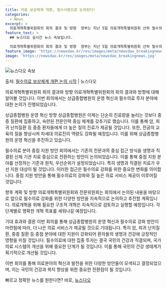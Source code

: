 ```yaml
---
title: 의료 보상체계 개편, 필수사항으로 논의된다!
categories:
  - News
excerpt: >
  의료개혁특별위원회의 회의 결과 및 방향  정부는 지난 5일 의료개혁특별위원회 산하 필수의료·공정보상 전문위원…
feature_text: >
  ## 뉴스다오 실시간 뉴스 속보입니다.

  의료개혁특별위원회의 회의 결과 및 방향  정부는 지난 5일 의료개혁특별위원회 산하 필수의료·공정보상 전문위원…
feature_image: 'https://newsdao.kr/res/images/meta/newsdao_breakingnews.jpg'
image: 'https://newsdao.kr/res/images/meta/newsdao_breakingnews.jpg'
---
```


![뉴스다오 속보](https://newsdao.kr/res/images/meta/newsdao_breakingnews.jpg)

<p>출처: <a href="https://newsdao.kr/4121" rel="dofollow">필수의료 보상체계 개편 논의 시작</a> | 뉴스다오</p>

의료개혁특별위원회 회의 결과와 방향
의료개혁특별위원회의 회의 결과와 방향에 대해 알아볼 것입니다. 이번 회의에서는 상급종합병원의 운영 혁신과 필수의료 투자 분야에 대한 논의가 진행되었습니다.

상급종합병원 운영 혁신 방향
상급종합병원은 이제는 단순히 진료량을 늘리는 것보다 중증 질환에 집중하고, 숙련된 전문인력 중심 체계를 갖추기로 했습니다. 이를 통해 암, 희귀 난치질환 등 중증 환자들에게 더 높은 질의 진료가 제공될 것입니다. 또한, 전공의 교육의 질을 향상시켜 차세대 의료진의 역량도 강화될 예정입니다. 이를 위해 상급종합병원의 운영 혁신을 추진하고 있습니다.

필수의료 분야 중점 지원 방안
회의에서는 기존의 전문과목 중심 접근 방식을 생명과 직결된 신체 기관 치료 중심으로 전환하는 방안이 논의되었습니다. 이를 통해 중점 지원 분야를 선정하는 기준과 원칙, 우선순위가 설정되었습니다. 특히 생명과 직결된 치료가 우선 지원 대상이 될 것입니다. 이러한 접근은 필수의료 강화를 위한 중요한 변화를 의미합니다. 중점 지원 방안을 통해 필수의료의 강화와 질 높은 의료 서비스 제공이 이루어질 것입니다.

향후 계획 및 방향
의료개혁특별위원회와 전문위원회는 회의에서 논의된 내용을 바탕으로 앞으로 필수의료 강화를 위한 다양한 방안을 지속적으로 논의하고 추진할 계획입니다. 의료개혁을 위해 필요한 구조적 개혁은 지속적으로 검토하고 실행할 예정입니다. 각 단계별로 명확한 개혁 목표를 세워나갈 예정입니다.

기대 효과와 결론
이번 회의를 통해 상급종합병원의 운영 혁신과 필수의료 강화 방안이 마련됨에 따라, 더 나은 의료 서비스가 제공될 것으로 기대됩니다. 특히 암, 희귀 난치질환, 중증 질환 등 중점 분야에 대한 지원이 강화되어 환자들의 생명과 건강에 긍정적인 영향을 미칠 것입니다. 필수의료에 대한 집중 투자는 결국 국민의 건강과 직결되며, 국가 의료 시스템의 개선을 위해 중요한 단계가 될 것입니다. 이를 통해 국민의 건강 생태계가 획기적으로 개선될 것입니다.

이번 회의를 통해 의료분야의 혁신과 발전을 위한 다양한 방안들이 모색되고 결정되었으며, 이는 국민의 건강과 복지 향상을 위한 중요한 전환점이 될 것입니다.<p>빠르고 정확한 뉴스를 원한다면? 바로, <a href="https://newsdao.kr" rel="dofollow">뉴스다오</a></p>


